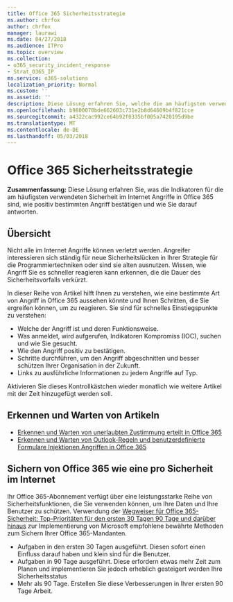 ```yaml
---
title: Office 365 Sicherheitsstrategie
ms.author: chrfox
author: chrfox
manager: laurawi
ms.date: 04/27/2018
ms.audience: ITPro
ms.topic: overview
ms.collection:
- o365_security_incident_response
- Strat_O365_IP
ms.service: o365-solutions
localization_priority: Normal
ms.custom: ''
ms.assetid: ''
description: Diese Lösung erfahren Sie, welche die am häufigsten verwendeten Sicherheit im Internet-Angriffen in Office 365 und wie Sie auf diese reagieren aussehen könnte
ms.openlocfilehash: b9800070bde662603c731e2b8d64609b4f821cce
ms.sourcegitcommit: a4322cac992ce64b92f0335bf005a7420195d9be
ms.translationtype: MT
ms.contentlocale: de-DE
ms.lasthandoff: 05/03/2018
---
```

# <a name="office-365-security-incident-response"></a>Office 365 Sicherheitsstrategie

 **Zusammenfassung:** Diese Lösung erfahren Sie, was die Indikatoren für die am häufigsten verwendeten Sicherheit im Internet Angriffe in Office 365 sind, wie positiv bestimmten Angriff bestätigen und wie Sie darauf antworten.
  
## <a name="overview"></a>Übersicht
Nicht alle im Internet Angriffe können verletzt werden. Angreifer interessieren sich ständig für neue Sicherheitslücken in Ihrer Strategie für die Programmiertechniken oder sind sie alten ausnutzen. Wissen, wie Angriff Sie es schneller reagieren kann erkennen, die die Dauer des Sicherheitsvorfalls verkürzt.

In dieser Reihe von Artikel hilft Ihnen zu verstehen, wie eine bestimmte Art von Angriff in Office 365 aussehen könnte und Ihnen Schritten, die Sie ergreifen können, um zu reagieren. Sie sind für schnelles Einstiegspunkte zu verstehen:
 
- Welche der Angriff ist und deren Funktionsweise.
- Was anmeldet, wird aufgerufen, Indikatoren Kompromiss (IOC), suchen und wie Sie gesucht.
- Wie den Angriff positiv zu bestätigen.
- Schritte durchführen, um den Angriff abgeschnitten und besser schützen Ihrer Organisation in der Zukunft.
- Links zu ausführliche Informationen zu jedem Angriffe auf Typ.

Aktivieren Sie dieses Kontrollkästchen wieder monatlich wie weitere Artikel mit der Zeit hinzugefügt werden soll.

## <a name="detect-and-remediate-articles"></a>Erkennen und Warten von Artikeln
- [Erkennen und Warten von unerlaubten Zustimmung erteilt in Office 365](detect-and-remediate-illicit-consent-grants.md)
- [Erkennen und Warten von Outlook-Regeln und benutzerdefinierte Formulare Injektionen Angriffen in Office 365](detect-and-remediate-outlook-rules-forms-attack.md)
 
## <a name="secure-office-365-like-a-cybersecurity-pro"></a>Sichern von Office 365 wie eine pro Sicherheit im Internet
Ihr Office 365-Abonnement verfügt über eine leistungsstarke Reihe von Sicherheitsfunktionen, die Sie verwenden können, um Ihre Daten und Ihre Benutzer zu schützen.  Verwendung der [Wegweiser für Office 365-Sicherheit: Top-Prioritäten für den ersten 30 Tagen 90 Tage und darüber hinaus](https://support.office.com/en-us/article/Office-365-security-roadmap-Top-priorities-for-the-first-30-days-90-days-and-beyond-28c86a1c-e4dd-4aad-a2a6-c768a21cb352) zur Implementierung von Microsoft empfohlene bewährte Methoden zum Sichern Ihrer Office 365-Mandanten.
- Aufgaben in den ersten 30 Tagen ausgeführt.  Diesen sofort einen Einfluss darauf haben und klein sind für die Benutzer.
- Aufgaben in 90 Tage ausgeführt. Diese erfordern etwas mehr Zeit zum Planen und implementieren Sie jedoch erheblich gesteigert werden Ihre Sicherheitsstatus
- Mehr als 90 Tage. Erstellen Sie diese Verbesserungen in Ihrer ersten 90 Tage Arbeit.






